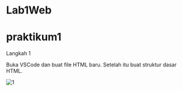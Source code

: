 # Lab1Web
# praktikum1
Langkah 1

Buka VSCode dan buat file HTML baru. Setelah itu buat struktur dasar HTML.


![1](https://user-images.githubusercontent.com/81818405/113481441-c9cb2780-94c3-11eb-9e21-30bd9342318a.PNG)

